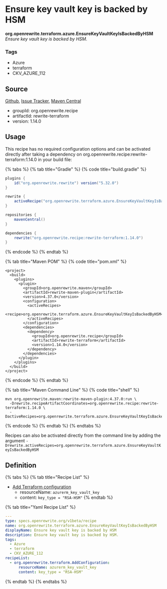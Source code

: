 # Ensure key vault key is backed by HSM

**org.openrewrite.terraform.azure.EnsureKeyVaultKeyIsBackedByHSM** _Ensure key vault key is backed by HSM._

### Tags

* Azure
* terraform
* CKV\_AZURE\_112

## Source

[Github](https://github.com/openrewrite/rewrite-terraform), [Issue Tracker](https://github.com/openrewrite/rewrite-terraform/issues), [Maven Central](https://search.maven.org/artifact/org.openrewrite.recipe/rewrite-terraform/1.14.0/jar)

* groupId: org.openrewrite.recipe
* artifactId: rewrite-terraform
* version: 1.14.0

## Usage

This recipe has no required configuration options and can be activated directly after taking a dependency on org.openrewrite.recipe:rewrite-terraform:1.14.0 in your build file:

{% tabs %}
{% tab title="Gradle" %}
{% code title="build.gradle" %}
```groovy
plugins {
    id("org.openrewrite.rewrite") version("5.32.0")
}

rewrite {
    activeRecipe("org.openrewrite.terraform.azure.EnsureKeyVaultKeyIsBackedByHSM")
}

repositories {
    mavenCentral()
}

dependencies {
    rewrite("org.openrewrite.recipe:rewrite-terraform:1.14.0")
}
```
{% endcode %}
{% endtab %}

{% tab title="Maven POM" %}
{% code title="pom.xml" %}
```markup
<project>
  <build>
    <plugins>
      <plugin>
        <groupId>org.openrewrite.maven</groupId>
        <artifactId>rewrite-maven-plugin</artifactId>
        <version>4.37.0</version>
        <configuration>
          <activeRecipes>
            <recipe>org.openrewrite.terraform.azure.EnsureKeyVaultKeyIsBackedByHSM</recipe>
          </activeRecipes>
        </configuration>
        <dependencies>
          <dependency>
            <groupId>org.openrewrite.recipe</groupId>
            <artifactId>rewrite-terraform</artifactId>
            <version>1.14.0</version>
          </dependency>
        </dependencies>
      </plugin>
    </plugins>
  </build>
</project>
```
{% endcode %}
{% endtab %}

{% tab title="Maven Command Line" %}
{% code title="shell" %}
```shell
mvn org.openrewrite.maven:rewrite-maven-plugin:4.37.0:run \
  -Drewrite.recipeArtifactCoordinates=org.openrewrite.recipe:rewrite-terraform:1.14.0 \
  -DactiveRecipes=org.openrewrite.terraform.azure.EnsureKeyVaultKeyIsBackedByHSM
```
{% endcode %}
{% endtab %}
{% endtabs %}

Recipes can also be activated directly from the command line by adding the argument `-Drewrite.activeRecipes=org.openrewrite.terraform.azure.EnsureKeyVaultKeyIsBackedByHSM`

## Definition

{% tabs %}
{% tab title="Recipe List" %}
* [Add Terraform configuration](../addconfiguration.md)
  * resourceName: `azurerm_key_vault_key`
  * content: `key_type = "RSA-HSM"`
{% endtab %}

{% tab title="Yaml Recipe List" %}
```yaml
---
type: specs.openrewrite.org/v1beta/recipe
name: org.openrewrite.terraform.azure.EnsureKeyVaultKeyIsBackedByHSM
displayName: Ensure key vault key is backed by HSM
description: Ensure key vault key is backed by HSM.
tags:
  - Azure
  - terraform
  - CKV_AZURE_112
recipeList:
  - org.openrewrite.terraform.AddConfiguration:
      resourceName: azurerm_key_vault_key
      content: key_type = "RSA-HSM"
```
{% endtab %}
{% endtabs %}
